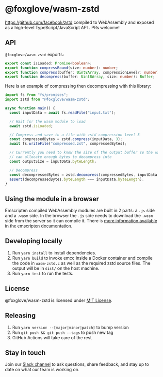 # @foxglove/wasm-zstd

https://github.com/facebook/zstd compiled to WebAssembly and exposed as a high-level TypeScript/JavaScript API . PRs welcome!

## API

`@foxglove/wasm-zstd` exports:

```typescript
export const isLoaded: Promise<boolean>;
export function compressBound(size: number): number;
export function compress(buffer: Uint8Array, compressionLevel?: number): Buffer;
export function decompress(buffer: Uint8Array, size: number): Buffer;
```

Here is an example of compressing then decompressing with this library:

```js
import fs from "fs/promises";
import zstd from "@foxglove/wasm-zstd";

async function main() {
  const inputData = await fs.readFile("input.txt");

  // Wait for the wasm module to load
  await zstd.isLoaded;

  // Compress and save to a file with zstd compression level 3
  const compressedBytes = zstd.compress(inputData, 3);
  await fs.writeFile("compressed.zst", compressedBytes);

  // Currently you need to know the size of the output buffer so the wasm runtime
  // can allocate enough bytes to decompress into
  const outputSize = inputData.byteLength;

  // Decompress
  const decompressedBytes = zstd.decompress(compressedBytes, inputData.byteLength);
  assert(decompressedBytes.byteLength === inputData.byteLength);
}
```

## Using the module in a browser

Emscripten compiled WebAssembly modules are built in 2 parts: a `.js` side and a `.wasm` side. In the browser the `.js` side needs to download the `.wasm` side from the server so it can compile it. There is [more information available in the emscripten documentation](https://kripken.github.io/emscripten-site/docs/compiling/Deploying-Pages.html).

## Developing locally

1. Run `yarn install` to install dependencies.
2. Run `yarn build` to invoke emcc inside a Docker container and compile the code in `wasm-zstd.c` as well as the required zstd source files. The output will be in `dist/` on the host machine.
3. Run `yarn test` to run the tests.

## License

@foxglove/wasm-zstd is licensed under [MIT License](https://opensource.org/licenses/MIT).

## Releasing

1. Run `yarn version --[major|minor|patch]` to bump version
2. Run `git push && git push --tags` to push new tag
3. GitHub Actions will take care of the rest

## Stay in touch

Join our [Slack channel](https://foxglove.dev/join-slack) to ask questions, share feedback, and stay up to date on what our team is working on.
